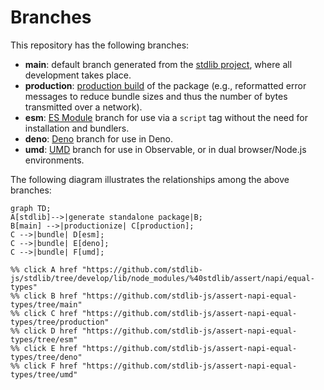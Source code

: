 <!--

@license Apache-2.0

Copyright (c) 2022 The Stdlib Authors.

Licensed under the Apache License, Version 2.0 (the "License");
you may not use this file except in compliance with the License.
You may obtain a copy of the License at

    http://www.apache.org/licenses/LICENSE-2.0

Unless required by applicable law or agreed to in writing, software
distributed under the License is distributed on an "AS IS" BASIS,
WITHOUT WARRANTIES OR CONDITIONS OF ANY KIND, either express or implied.
See the License for the specific language governing permissions and
limitations under the License.

-->

# Branches

This repository has the following branches:

-   **main**: default branch generated from the [stdlib project][stdlib-url], where all development takes place.
-   **production**: [production build][production-url] of the package (e.g., reformatted error messages to reduce bundle sizes and thus the number of bytes transmitted over a network).
-   **esm**: [ES Module][esm-url] branch for use via a `script` tag without the need for installation and bundlers.
-   **deno**: [Deno][deno-url] branch for use in Deno.
-   **umd**: [UMD][umd-url] branch for use in Observable, or in dual browser/Node.js environments.

The following diagram illustrates the relationships among the above branches:

```mermaid
graph TD;
A[stdlib]-->|generate standalone package|B;
B[main] -->|productionize| C[production];
C -->|bundle| D[esm];
C -->|bundle| E[deno];
C -->|bundle| F[umd];

%% click A href "https://github.com/stdlib-js/stdlib/tree/develop/lib/node_modules/%40stdlib/assert/napi/equal-types"
%% click B href "https://github.com/stdlib-js/assert-napi-equal-types/tree/main"
%% click C href "https://github.com/stdlib-js/assert-napi-equal-types/tree/production"
%% click D href "https://github.com/stdlib-js/assert-napi-equal-types/tree/esm"
%% click E href "https://github.com/stdlib-js/assert-napi-equal-types/tree/deno"
%% click F href "https://github.com/stdlib-js/assert-napi-equal-types/tree/umd"
```

[stdlib-url]: https://github.com/stdlib-js/stdlib/tree/develop/lib/node_modules/%40stdlib/assert/napi/equal-types
[production-url]: https://github.com/stdlib-js/assert-napi-equal-types/tree/production
[deno-url]: https://github.com/stdlib-js/assert-napi-equal-types/tree/deno
[umd-url]: https://github.com/stdlib-js/assert-napi-equal-types/tree/umd
[esm-url]: https://github.com/stdlib-js/assert-napi-equal-types/tree/esm